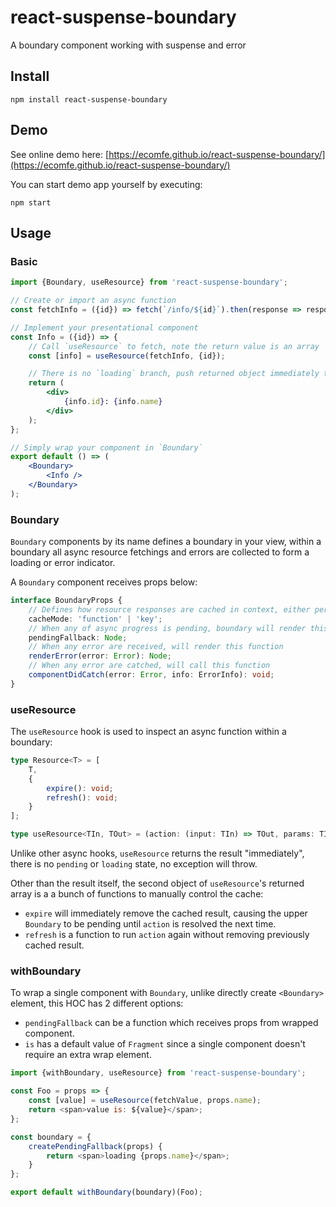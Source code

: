 # react-suspense-boundary

A boundary component working with suspense and error

## Install

```shell
npm install react-suspense-boundary
```

## Demo

See online demo here: [https://ecomfe.github.io/react-suspense-boundary/](https://ecomfe.github.io/react-suspense-boundary/)

You can start demo app yourself by executing:

```shell
npm start
```

## Usage

### Basic

```jsx
import {Boundary, useResource} from 'react-suspense-boundary';

// Create or import an async function
const fetchInfo = ({id}) => fetch(`/info/${id}`).then(response => response.json());

// Implement your presentational component
const Info = ({id}) => {
    // Call `useResource` to fetch, note the return value is an array
    const [info] = useResource(fetchInfo, {id});

    // There is no `loading` branch, push returned object immediately to render
    return (
        <div>
            {info.id}: {info.name}
        </div>
    );
};

// Simply wrap your component in `Boundary`
export default () => (
    <Boundary>
        <Info />
    </Boundary>
);
```

### Boundary

`Boundary` components by its name defines a boundary in your view, within a boundary all async resource fetchings and errors are collected to form a loading or error indicator.

A `Boundary` component receives props below:

```typescript
interface BoundaryProps {
    // Defines how resource responses are cached in context, either per resource function or per invocation params
    cacheMode: 'function' | 'key';
    // When any of async progress is pending, boundary will render this element
    pendingFallback: Node;
    // When any error are received, will render this function
    renderError(error: Error): Node;
    // When any error are catched, will call this function
    componentDidCatch(error: Error, info: ErrorInfo): void;
}
```

### useResource

The `useResource` hook is used to inspect an async function within a boundary:

```typescript
type Resource<T> = [
    T,
    {
        expire(): void;
        refresh(): void;
    }
];

type useResource<TIn, TOut> = (action: (input: TIn) => TOut, params: TIn): Resource<T>;
```

Unlike other async hooks, `useResource` returns the result "immediately", there is no `pending` or `loading` state, no exception will throw.

Other than the result itself, the second object of `useResource`'s returned array is a a bunch of functions to manually control the cache:

- `expire` will immediately remove the cached result, causing the upper `Boundary` to be pending until `action` is resolved the next time.
- `refresh` is a function to run `action` again without removing previously cached result.

### withBoundary

To wrap a single component with `Boundary`, unlike directly create `<Boundary>` element, this HOC has 2 different options:

- `pendingFallback` can be a function which receives props from wrapped component.
- `is` has a default value of `Fragment` since a single component doesn't require an extra wrap element.

```javascript
import {withBoundary, useResource} from 'react-suspense-boundary';

const Foo = props => {
    const [value] = useResource(fetchValue, props.name);
    return <span>value is: ${value}</span>;
};

const boundary = {
    createPendingFallback(props) {
        return <span>loading {props.name}</span>;
    }
};

export default withBoundary(boundary)(Foo);
